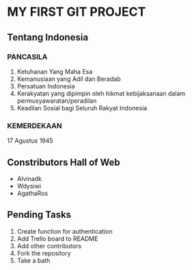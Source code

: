 # MY FIRST GIT PROJECT

## Tentang Indonesia

### PANCASILA
1. Ketuhanan Yang Maha Esa
2. Kemanusiaan yang Adil dan Beradab
3. Persatuan Indonesia
4. Kerakyatan yang dipimpin oleh hikmat kebijaksanaan dalam permusyawaratan/peradilan
5. Keadilan Sosial bagi Seluruh Rakyat Indonesia

### KEMERDEKAAN
17 Agustus 1945

## Constributors Hall of Web
- Alvinadk
- Wdysiwi
- AgathaRos
  
## Pending Tasks
1. Create function for authentication
2. Add Trello board to README
3. Add other contributors
4. Fork the repository
5. Take a bath
